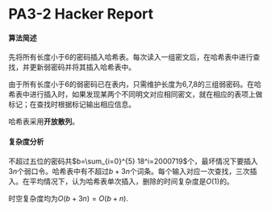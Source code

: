 # PA3-2 Hacker Report

#### 算法简述

先将所有长度小于6的密码插入哈希表。每次读入一组密文后，在哈希表中进行查找，并更新弱密码并将其插入哈希表中。

由于所有长度小于6的弱密码已在表内，只需维护长度为6,7,8的三组弱密码。在哈希表中进行插入时，如果发现某两个不同明文对应相同密文，就在相应的表项上做标记；在查找时根据标记输出相应信息。

哈希表采用**开放散列**。

#### 复杂度分析

不超过五位的密码共$b=\sum_{i=0}^{5} 18^i=2000719$个，最坏情况下要插入$3n$个弱口令。哈希表中有不超过$b+3n$个词条。每个输入对应一次查找，三次插入。在平均情况下，认为哈希表单次插入，删除的时间复杂度是$O(1)$的。

时空复杂度均为$O(b+3n)=O(b+n)$.